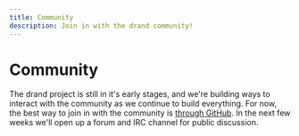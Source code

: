 ```yaml
---
title: Community
description: Join in with the drand community!
---
```


# Community

The drand project is still in it's early stages, and we're building ways to interact with the community as we continue to build everything. For now, the best way to join in with the community is [through GitHub](https://github.com/drand). In the next few weeks we'll open up a forum and IRC channel for public discussion.
